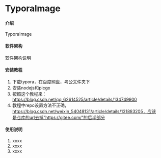 # TyporaImage

#### 介绍
TyporaImage

#### 软件架构
软件架构说明


#### 安装教程

1.  下载typora，在百度网盘，考公文件夹下
2.  安装nodejs和picgo
3.  按照这个教程来：https://blog.csdn.net/qq_62614525/article/details/134749900
4.  教程中repo设置方法不正确，https://blog.csdn.net/weixin_54048131/article/details/131883205，应该是仓库的url去掉“https://gitee.com/”的后半部分

#### 使用说明

1.  xxxx
2.  xxxx
3.  xxxx





